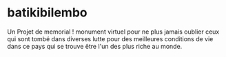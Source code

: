 # batikibilembo
Un Projet de memorial ! monument virtuel pour ne plus jamais oublier ceux qui sont tombé dans diverses lutte pour des meilleures conditions de vie dans ce pays qui se trouve être l'un des plus riche au monde.

